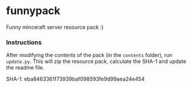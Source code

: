 # funnypack
Funny minceraft server resource pack \:)
### Instructions
After modifying the contents of the pack (in the `contents` folder), run `update.py`. This will zip the resource pack, calculate the SHA-1 and update the readme file. 

SHA-1: eba8463361f73939baf098593fe9d99aea24e454